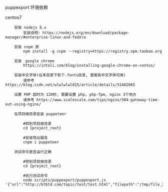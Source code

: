 

puppexport 环境依赖


   centos7 
    
        安装 nodejs 8.x
            安装说明: https://nodejs.org/en/download/package-manager/#enterprise-linux-and-fedora

        安装 cnpm 源
            npm install -g cnpm --registry=https://registry.npm.taobao.org

        安装　google chrome
            https://intoli.com/blog/installing-google-chrome-on-centos/

        安装中文字体(在本目录下有个.fonts目录, 里面有中文字体可用)
            请参考 https://blog.csdn.net/wlwlwlwl015/article/details/51482065

        设置 PHP 超时为 120秒, 需要设置 php, php-fpm, nginx 3个地方
            请参考 https://www.scalescale.com/tips/nginx/504-gateway-time-out-using-nginx/

        在项目根目录安装 puppeteer

            #转到项目根目录
            cd {project_root}

            #安装导出服务
            cnpm i puppeteer

        测试命令是否运行正确

            #转到项目根目录
            cd {project_root}

            #执行测试命令
            node scripts/puppexport/puppexport.js '{"url":"http://btbtd.com/topic/test/test.html","filepath":"/tmp/file_20180413_2.pdf"}'
    
